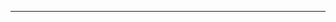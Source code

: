 <!--
CO_OP_TRANSLATOR_METADATA:
{
  "original_hash": "77735b446eb79b1bba9c849865cd0ced",
  "translation_date": "2025-08-28T18:03:37+00:00",
  "source_file": "03-GettingStarted/05-stdio-server/README.md",
  "language_code": "mo"
}
-->


---

